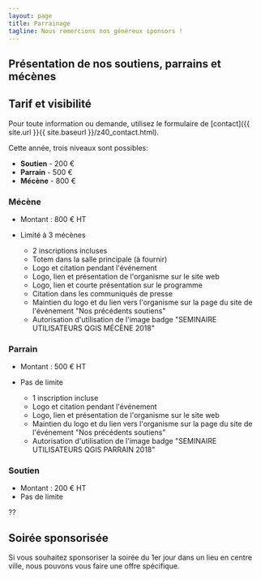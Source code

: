 ```yaml
---
layout: page
title: Parrainage
tagline: Nous remercions nos généreux sponsors !
---
```

## Présentation de nos soutiens, parrains et mécènes


## Tarif et visibilité

Pour toute information ou demande, utilisez le formulaire de [contact]({{ site.url }}{{ site.baseurl }}/z40_contact.html).

Cette année, trois niveaux sont possibles:

 - **Soutien** - 200 €
 - **Parrain** - 500 €
 - **Mécène**  - 800 €



### Mécène

* Montant : 800 € HT
* Limité à 3 mécènes

  * 2 inscriptions incluses
  * Totem dans la salle principale (à fournir)
  * Logo et citation pendant l'événement
  * Logo, lien et présentation de l'organisme sur le site web
  * Logo, lien et courte présentation sur le programme
  * Citation dans les communiqués de presse
  * Maintien du logo et du lien vers l'organisme sur la page du site de l'événement "Nos précédents soutiens"
  * Autorisation d'utilisation de l'image badge "SEMINAIRE UTILISATEURS QGIS MÉCÈNE 2018"

### Parrain

* Montant : 500 € HT
* Pas de limite

  * 1 inscription incluse
  * Logo et citation pendant l'événement
  * Logo, lien et présentation de l'organisme sur le site web
  * Maintien du logo et du lien vers l'organisme sur la page du site de l'événement "Nos précédents soutiens"
  * Autorisation d'utilisation de l'image badge "SEMINAIRE UTILISATEURS QGIS PARRAIN 2018"

### Soutien

* Montant : 200 € HT
* Pas de limite

??

## Soirée sponsorisée

Si vous souhaitez sponsoriser la soirée du 1er jour dans un lieu en centre ville, nous pouvons vous faire une offre spécifique.
